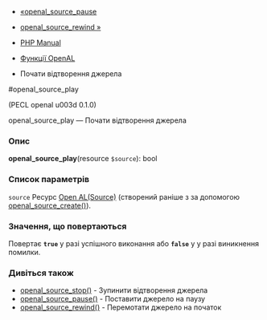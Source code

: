 - [«openal_source_pause](function.openal-source-pause.md)
- [openal_source_rewind »](function.openal-source-rewind.md)

- [PHP Manual](index.md)
- [Функції OpenAL](ref.openal.md)
- Почати відтворення джерела

#openal_source_play

(PECL openal u003d 0.1.0)

openal_source_play — Почати відтворення джерела

### Опис

**openal_source_play**(resource `$source`): bool

### Список параметрів

`source`
Ресурс [Open AL(Source)](openal.resources.md) (створений раніше з
за допомогою [openal_source_create()](function.openal-source-create.md)).

### Значення, що повертаються

Повертає **`true`** у разі успішного виконання або **`false`** у
у разі виникнення помилки.

### Дивіться також

- [openal_source_stop()](function.openal-source-stop.md) -
Зупинити відтворення джерела
- [openal_source_pause()](function.openal-source-pause.md) -
Поставити джерело на паузу
- [openal_source_rewind()](function.openal-source-rewind.md) -
Перемотати джерело на початок
